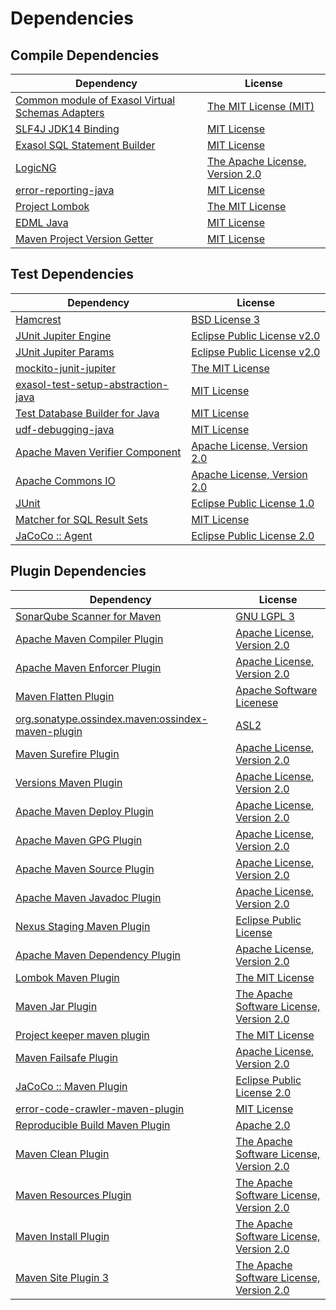 <!-- @formatter:off -->
# Dependencies

## Compile Dependencies

| Dependency                                            | License                              |
| ----------------------------------------------------- | ------------------------------------ |
| [Common module of Exasol Virtual Schemas Adapters][0] | [The MIT License (MIT)][1]           |
| [SLF4J JDK14 Binding][2]                              | [MIT License][3]                     |
| [Exasol SQL Statement Builder][4]                     | [MIT License][5]                     |
| [LogicNG][6]                                          | [The Apache License, Version 2.0][7] |
| [error-reporting-java][8]                             | [MIT License][9]                     |
| [Project Lombok][10]                                  | [The MIT License][11]                |
| [EDML Java][12]                                       | [MIT License][13]                    |
| [Maven Project Version Getter][14]                    | [MIT License][15]                    |

## Test Dependencies

| Dependency                               | License                           |
| ---------------------------------------- | --------------------------------- |
| [Hamcrest][16]                           | [BSD License 3][17]               |
| [JUnit Jupiter Engine][18]               | [Eclipse Public License v2.0][19] |
| [JUnit Jupiter Params][18]               | [Eclipse Public License v2.0][19] |
| [mockito-junit-jupiter][20]              | [The MIT License][21]             |
| [exasol-test-setup-abstraction-java][22] | [MIT License][23]                 |
| [Test Database Builder for Java][24]     | [MIT License][25]                 |
| [udf-debugging-java][26]                 | [MIT License][27]                 |
| [Apache Maven Verifier Component][28]    | [Apache License, Version 2.0][29] |
| [Apache Commons IO][30]                  | [Apache License, Version 2.0][29] |
| [JUnit][31]                              | [Eclipse Public License 1.0][32]  |
| [Matcher for SQL Result Sets][33]        | [MIT License][34]                 |
| [JaCoCo :: Agent][35]                    | [Eclipse Public License 2.0][36]  |

## Plugin Dependencies

| Dependency                                              | License                                       |
| ------------------------------------------------------- | --------------------------------------------- |
| [SonarQube Scanner for Maven][37]                       | [GNU LGPL 3][38]                              |
| [Apache Maven Compiler Plugin][39]                      | [Apache License, Version 2.0][29]             |
| [Apache Maven Enforcer Plugin][40]                      | [Apache License, Version 2.0][29]             |
| [Maven Flatten Plugin][41]                              | [Apache Software Licenese][29]                |
| [org.sonatype.ossindex.maven:ossindex-maven-plugin][42] | [ASL2][7]                                     |
| [Maven Surefire Plugin][43]                             | [Apache License, Version 2.0][29]             |
| [Versions Maven Plugin][44]                             | [Apache License, Version 2.0][29]             |
| [Apache Maven Deploy Plugin][45]                        | [Apache License, Version 2.0][29]             |
| [Apache Maven GPG Plugin][46]                           | [Apache License, Version 2.0][29]             |
| [Apache Maven Source Plugin][47]                        | [Apache License, Version 2.0][29]             |
| [Apache Maven Javadoc Plugin][48]                       | [Apache License, Version 2.0][29]             |
| [Nexus Staging Maven Plugin][49]                        | [Eclipse Public License][32]                  |
| [Apache Maven Dependency Plugin][50]                    | [Apache License, Version 2.0][29]             |
| [Lombok Maven Plugin][51]                               | [The MIT License][52]                         |
| [Maven Jar Plugin][53]                                  | [The Apache Software License, Version 2.0][7] |
| [Project keeper maven plugin][54]                       | [The MIT License][55]                         |
| [Maven Failsafe Plugin][56]                             | [Apache License, Version 2.0][29]             |
| [JaCoCo :: Maven Plugin][57]                            | [Eclipse Public License 2.0][36]              |
| [error-code-crawler-maven-plugin][58]                   | [MIT License][59]                             |
| [Reproducible Build Maven Plugin][60]                   | [Apache 2.0][7]                               |
| [Maven Clean Plugin][61]                                | [The Apache Software License, Version 2.0][7] |
| [Maven Resources Plugin][62]                            | [The Apache Software License, Version 2.0][7] |
| [Maven Install Plugin][63]                              | [The Apache Software License, Version 2.0][7] |
| [Maven Site Plugin 3][64]                               | [The Apache Software License, Version 2.0][7] |

[0]: https://github.com/exasol/virtual-schema-common-java/
[1]: https://github.com/exasol/virtual-schema-common-java/blob/main/LICENSE
[2]: http://www.slf4j.org
[3]: http://www.opensource.org/licenses/mit-license.php
[4]: https://github.com/exasol/sql-statement-builder/
[5]: https://github.com/exasol/sql-statement-builder/blob/main/LICENSE
[6]: http://www.logicng.org
[7]: http://www.apache.org/licenses/LICENSE-2.0.txt
[8]: https://github.com/exasol/error-reporting-java/
[9]: https://github.com/exasol/error-reporting-java/blob/main/LICENSE
[10]: https://projectlombok.org
[11]: https://projectlombok.org/LICENSE
[12]: https://github.com/exasol/edml-java/
[13]: https://github.com/exasol/edml-java/blob/main/LICENSE
[14]: https://github.com/exasol/maven-project-version-getter/
[15]: https://github.com/exasol/maven-project-version-getter/blob/main/LICENSE
[16]: http://hamcrest.org/JavaHamcrest/
[17]: http://opensource.org/licenses/BSD-3-Clause
[18]: https://junit.org/junit5/
[19]: https://www.eclipse.org/legal/epl-v20.html
[20]: https://github.com/mockito/mockito
[21]: https://github.com/mockito/mockito/blob/main/LICENSE
[22]: https://github.com/exasol/exasol-test-setup-abstraction-java/
[23]: https://github.com/exasol/exasol-test-setup-abstraction-java/blob/main/LICENSE
[24]: https://github.com/exasol/test-db-builder-java/
[25]: https://github.com/exasol/test-db-builder-java/blob/main/LICENSE
[26]: https://github.com/exasol/udf-debugging-java/
[27]: https://github.com/exasol/udf-debugging-java/blob/main/LICENSE
[28]: https://maven.apache.org/shared/maven-verifier/
[29]: https://www.apache.org/licenses/LICENSE-2.0.txt
[30]: https://commons.apache.org/proper/commons-io/
[31]: http://junit.org
[32]: http://www.eclipse.org/legal/epl-v10.html
[33]: https://github.com/exasol/hamcrest-resultset-matcher/
[34]: https://github.com/exasol/hamcrest-resultset-matcher/blob/main/LICENSE
[35]: https://www.eclemma.org/jacoco/index.html
[36]: https://www.eclipse.org/legal/epl-2.0/
[37]: http://sonarsource.github.io/sonar-scanner-maven/
[38]: https://www.gnu.org/licenses/lgpl-3.0.txt
[39]: https://maven.apache.org/plugins/maven-compiler-plugin/
[40]: https://maven.apache.org/enforcer/maven-enforcer-plugin/
[41]: https://www.mojohaus.org/flatten-maven-plugin/
[42]: https://sonatype.github.io/ossindex-maven/maven-plugin/
[43]: https://maven.apache.org/surefire/maven-surefire-plugin/
[44]: https://www.mojohaus.org/versions-maven-plugin/
[45]: https://maven.apache.org/plugins/maven-deploy-plugin/
[46]: https://maven.apache.org/plugins/maven-gpg-plugin/
[47]: https://maven.apache.org/plugins/maven-source-plugin/
[48]: https://maven.apache.org/plugins/maven-javadoc-plugin/
[49]: http://www.sonatype.com/public-parent/nexus-maven-plugins/nexus-staging/nexus-staging-maven-plugin/
[50]: https://maven.apache.org/plugins/maven-dependency-plugin/
[51]: http://anthonywhitford.com/lombok.maven/lombok-maven-plugin/
[52]: https://opensource.org/licenses/MIT
[53]: http://maven.apache.org/plugins/maven-jar-plugin/
[54]: https://github.com/exasol/project-keeper/
[55]: https://github.com/exasol/project-keeper/blob/main/LICENSE
[56]: https://maven.apache.org/surefire/maven-failsafe-plugin/
[57]: https://www.jacoco.org/jacoco/trunk/doc/maven.html
[58]: https://github.com/exasol/error-code-crawler-maven-plugin/
[59]: https://github.com/exasol/error-code-crawler-maven-plugin/blob/main/LICENSE
[60]: http://zlika.github.io/reproducible-build-maven-plugin
[61]: http://maven.apache.org/plugins/maven-clean-plugin/
[62]: http://maven.apache.org/plugins/maven-resources-plugin/
[63]: http://maven.apache.org/plugins/maven-install-plugin/
[64]: http://maven.apache.org/plugins/maven-site-plugin/

